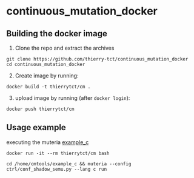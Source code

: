 # continuous_mutation_docker

## Building the docker image

1. Clone the repo and extract the archives
```
git clone https://github.com/thierry-tct/continuous_mutation_docker
cd continuous_mutation_docker
```

2. Create image by running:
```
docker build -t thierrytct/cm .
```

3. upload image by running (after `docker login`):
```
docker push thierrytct/cm
```

## Usage example

executing the muteria [example_c](https://github.com/muteria/example_c)

```
docker run -it --rm thierrytct/cm bash

cd /home/cmtools/example_c && muteria --config ctrl/conf_shadow_semu.py --lang c run
```
